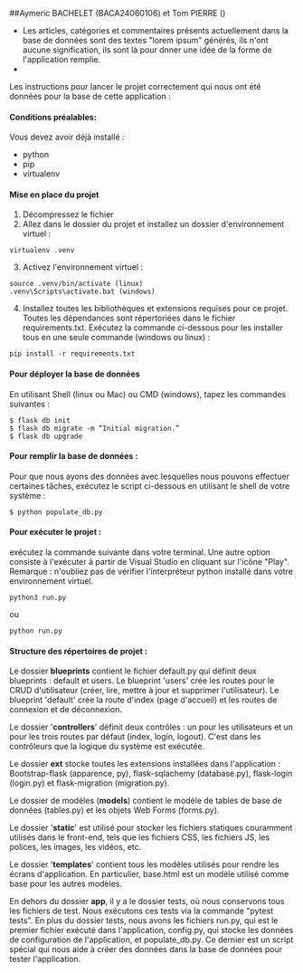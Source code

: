 ##Aymeric BACHELET (BACA24060106) et Tom PIERRE ()

- Les articles, catégories et commentaires présents actuellement dans la base de données sont des textes "lorem ipsum" générés, ils n'ont aucune signification, ils sont là pour dnner une idée de la forme de l'application remplie.
- 


Les instructions pour lancer le projet correctement qui nous ont été données pour la base de cette application :
#### Conditions préalables:

Vous devez avoir déjà installé :

- python
- pip
- virtualenv

#### Mise en place du projet

1. Décompressez le fichier
2. Allez dans le dossier du projet et installez un dossier d'environnement virtuel : 
```
virtualenv .venv
```

3. Activez l'environnement virtuel :
```
source .venv/bin/activate (linux)
.venv\Scripts\activate.bat (windows)
```

4. Installez toutes les bibliothèques et extensions requises pour ce projet. Toutes les dépendances sont répertoriées dans le fichier requirements.txt. Exécutez la commande ci-dessous pour les installer tous en une seule commande (windows ou linux) :

```
pip install -r requirements.txt
```

#### Pour déployer la base de données

En utilisant Shell (linux ou Mac) ou CMD (windows), tapez les commandes suivantes :

```shell
$ flask db init
$ flask db migrate -m “Initial migration.”
$ flask db upgrade
```

#### Pour remplir la base de données :

Pour que nous ayons des données avec lesquelles nous pouvons effectuer certaines tâches, exécutez le script ci-dessous en utilisant le shell de votre système :

```shell
$ python populate_db.py 
```

#### Pour exécuter le projet :

exécutez la commande suivante dans votre terminal. Une autre option consiste à l'exécuter à partir de Visual Studio en cliquant sur l'icône "Play". Remarque : n'oubliez pas de vérifier l'interpréteur python installé dans votre environnement virtuel.

```
python3 run.py
```

ou

```
python run.py
```

#### Structure des répertoires de projet :

Le dossier **blueprints** contient le fichier default.py qui définit deux blueprints : default et users. Le blueprint 'users' crée les routes pour le CRUD d'utilisateur (créer, lire, mettre à jour et supprimer l'utilisateur). Le blueprint 'default' crée la route d'index (page d'accueil) et les routes de connexion et de déconnexion.

Le dossier '**controllers**' définit deux contrôles : un pour les utilisateurs et un pour les trois routes par défaut (index, login, logout). C'est dans les contrôleurs que la logique du système est exécutée.

Le dossier **ext** stocke toutes les extensions installées dans l'application : Bootstrap-flask (apparence, py), flask-sqlachemy (database.py), flask-login (login.py) et flask-migration (migration.py).

Le dossier de modèles (**models**) contient le modèle de tables de base de données (tables.py) et les objets Web Forms (forms.py).

Le dossier '**static**' est utilisé pour stocker les fichiers statiques couramment utilisés dans le front-end, tels que les fichiers CSS, les fichiers JS, les polices, les images, les vidéos, etc.

Le dossier '**templates**' contient tous les modèles utilisés pour rendre les écrans d'application. En particulier, base.html est un modèle utilisé comme base pour les autres modèles.

En dehors du dossier **app**, il y a le dossier tests, où nous conservons tous les fichiers de test. Nous exécutons ces tests via la commande "pytest tests". En plus du dossier tests, nous avons les fichiers run.py, qui est le premier fichier exécuté dans l'application, config.py, qui stocke les données de configuration de l'application, et populate_db.py. Ce dernier est un script spécial qui nous aide à créer des données dans la base de données pour tester l'application.

